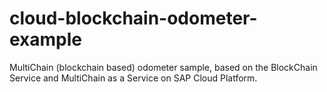 # cloud-blockchain-odometer-example
MultiChain (blockchain based) odometer sample, based on the BlockChain Service and MultiChain as a Service on SAP Cloud Platform.
